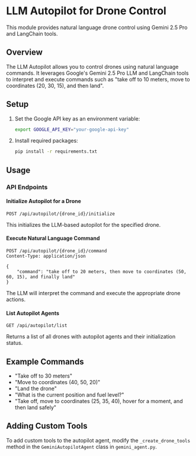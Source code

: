 # LLM Autopilot for Drone Control

This module provides natural language drone control using Gemini 2.5 Pro and LangChain tools.

## Overview

The LLM Autopilot allows you to control drones using natural language commands. It leverages Google's Gemini 2.5 Pro LLM and LangChain tools to interpret and execute commands such as "take off to 10 meters, move to coordinates (20, 30, 15), and then land".

## Setup

1. Set the Google API key as an environment variable:
   ```bash
   export GOOGLE_API_KEY="your-google-api-key"
   ```

2. Install required packages:
   ```bash
   pip install -r requirements.txt
   ```

## Usage

### API Endpoints

#### Initialize Autopilot for a Drone

```http
POST /api/autopilot/{drone_id}/initialize
```

This initializes the LLM-based autopilot for the specified drone.

#### Execute Natural Language Command

```http
POST /api/autopilot/{drone_id}/command
Content-Type: application/json

{
    "command": "take off to 20 meters, then move to coordinates (50, 60, 15), and finally land"
}
```

The LLM will interpret the command and execute the appropriate drone actions.

#### List Autopilot Agents

```http
GET /api/autopilot/list
```

Returns a list of all drones with autopilot agents and their initialization status.

## Example Commands

- "Take off to 30 meters"
- "Move to coordinates (40, 50, 20)"
- "Land the drone"
- "What is the current position and fuel level?"
- "Take off, move to coordinates (25, 35, 40), hover for a moment, and then land safely"

## Adding Custom Tools

To add custom tools to the autopilot agent, modify the `_create_drone_tools` method in the `GeminiAutopilotAgent` class in `gemini_agent.py`. 